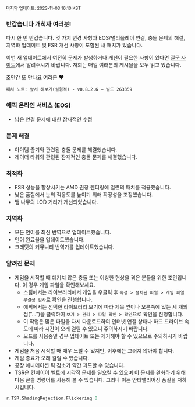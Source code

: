 <sup>마지막 업데이트: 2023-11-03 16:10 KST</sup>

### 반갑습니다 개척자 여러분!

다시 한 번 반갑습니다. 몇 가지 변경 사항과 EOS/멀티플레이 연결, 충돌 문제의 해결, 지역화 업데이트 및 FSR 개선 사항이 포함된 새 패치가 있습니다.

이번 새 업데이트에서 여전히 문제가 발생하거나 개선이 필요한 사항이 있다면 [질문 사이트](https://questions.satisfactorygame.com/)에서 알려주시기 바랍니다. 저희는 매일 여러분의 게시물을 모두 읽고 있습니다.

조만간 또 만나요 여러분 ❤️

```
패치 노트: 앞서 해보기(실험적) - v0.8.2.6 – 빌드 263359
```

### 에픽 온라인 서비스 (EOS)
- 남은 연결 문제에 대한 잠재적인 수정

### 문제 해결
- 아이템 줍기와 관련된 충돌 문제를 해결했습니다.
- 레이더 타워와 관련된 잠재적인 충돌 문제를 해결했습니다.

### 최적화
- FSR 성능을 향상시키는 AMD 권장 렌더링에 일련의 패치를 적용했습니다.
- 낮은 품질에서 눈의 적응도를 높이기 위해 확장성을 조정했습니다.
- 뱀 나무의 LOD 거리가 개선되었습니다.

### 지역화
- 모든 언어를 최신 번역으로 업데이트했습니다.
- 언어 완료율을 업데이트했습니다.
- 크레딧의 커뮤니티 번역가를 업데이트했습니다.

### 알려진 문제
- 게임을 시작할 때 예기치 않은 충돌 또는 이상한 현상을 겪은 분들을 위한 조언입니다. 이 경우 게임 파일을 확인해보세요.
  - 스팀에서는 라이브러리에서 게임을 우클릭 후 `속성 > 설치된 파일 > 게임 파일 무결성 검사`로 확인을 진행합니다.
  - 에픽에서는 선택한 라이브러리 보기에 따라 제목 옆이나 오른쪽에 있는 세 개의 점("...")을 클릭하여 `보기 > 관리 > 파일 확인 > 확인`으로 확인을 진행합니다.
  - 이 작업은 많은 파일을 다시 다운로드하여 인터넷 연결 상태나 하드 드라이브 속도에 따라 시간이 오래 걸릴 수 있으니 주의하시기 바랍니다.
  - 모드를 사용중일 경우 업데이트 또는 제거해야 할 수 있으므로 주의하시기 바랍니다.
- 게임을 처음 시작할 때 매우 느릴 수 있지만, 이후에는 그러지 않아야 합니다.
- 게임 종료가 오래 걸릴 수 있습니다.
- 공장 애니메이션 틱 감소가 약간 과도할 수 있습니다.
- TSR은 컨베이어 벨트에 시각적 문제를 일으킬 수 있으며 이 문제를 완화하기 위해 다음 콘솔 명령어를 사용해 볼 수 있습니다. 그러나 이는 안티앨리어싱 품질을 저하시킵니다.
```cpp
r.TSR.ShadingRejection.Flickering 0
```